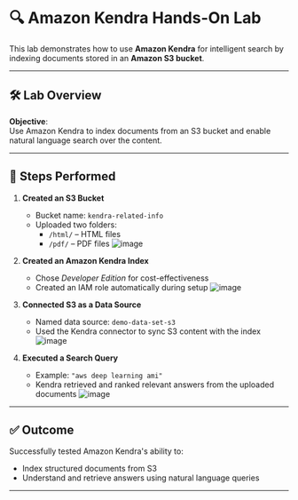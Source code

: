 # 🔍 Amazon Kendra Hands-On Lab

This lab demonstrates how to use **Amazon Kendra** for intelligent search by indexing documents stored in an **Amazon S3 bucket**.

---

## 🛠️ Lab Overview

**Objective**:  
Use Amazon Kendra to index documents from an S3 bucket and enable natural language search over the content.

---

## 🧪 Steps Performed

1. **Created an S3 Bucket**
   - Bucket name: `kendra-related-info`
   - Uploaded two folders:
     - `/html/` – HTML files
     - `/pdf/` – PDF files
![image](https://github.com/user-attachments/assets/be827017-23c8-4f6e-93e5-55ce674fa008)

2. **Created an Amazon Kendra Index**
   - Chose *Developer Edition* for cost-effectiveness
   - Created an IAM role automatically during setup
![image](https://github.com/user-attachments/assets/0f5cb305-835d-41c4-9aaa-66cee03b825f)

3. **Connected S3 as a Data Source**
   - Named data source: `demo-data-set-s3`
   - Used the Kendra connector to sync S3 content with the index
![image](https://github.com/user-attachments/assets/5971f2bf-b962-44ca-aa1c-5578a0ffab07)

4. **Executed a Search Query**
   - Example: `"aws deep learning ami"`
   - Kendra retrieved and ranked relevant answers from the uploaded documents
![image](https://github.com/user-attachments/assets/b5d88c2f-204a-452a-ae87-4c79af29cad3)

---

## ✅ Outcome

Successfully tested Amazon Kendra's ability to:
- Index structured documents from S3
- Understand and retrieve answers using natural language queries

---
